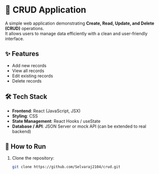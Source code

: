 # 📝 CRUD Application

A simple web application demonstrating **Create, Read, Update, and Delete (CRUD)** operations.  
It allows users to manage data efficiently with a clean and user-friendly interface.

## ✨ Features
- Add new records
- View all records
- Edit existing records
- Delete records

## 🛠️ Tech Stack
- **Frontend**: React (JavaScript, JSX)  
- **Styling**: CSS  
- **State Management**: React Hooks / useState  
- **Database / API**: JSON Server or mock API (can be extended to real backend)  

## 🚀 How to Run
1. Clone the repository:
   ```bash
   git clone https://github.com/Selvaraj2104/crud.git

